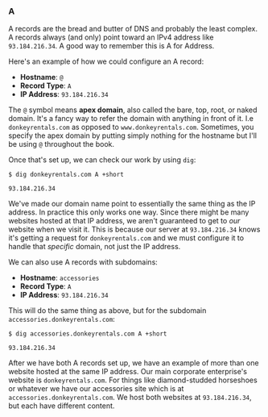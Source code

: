 ### A

A records are the bread and butter of DNS and probably the least complex. A records always (and only) point toward an IPv4 address like `93.184.216.34`. A good way to remember this is A for Address.

Here's an example of how we could configure an A record:

* **Hostname**: `@`
* **Record Type**: `A`
* **IP Address**: `93.184.216.34`

The `@` symbol means **apex domain**, also called the bare, top, root, or naked domain. It's a fancy way to refer the domain with anything in front of it. I.e `donkeyrentals.com` as opposed to `www.donkeyrentals.com`. Sometimes, you specify the apex domain by putting simply nothing for the hostname but I'll be using `@` throughout the book.

Once that's set up, we can check our work by using `dig`:

```shell
$ dig donkeyrentals.com A +short

93.184.216.34
```

We've made our domain name point to essentially the same thing as the IP address. In practice this only works one way. Since there might be many websites hosted at that IP address, we aren't guaranteed to get to _our_ website when we visit it. This is because our server at `93.184.216.34` knows it's getting a request for `donkeyrentals.com` and we must configure it to handle that _specific_ domain, not just the IP address.

We can also use A records with subdomains:

* **Hostname**: `accessories`
* **Record Type**: `A`
* **IP Address**: `93.184.216.34`

This will do the same thing as above, but for the subdomain `accessories.donkeyrentals.com`:

```shell
$ dig accessories.donkeyrentals.com A +short

93.184.216.34
```

After we have both A records set up, we have an example of more than one website hosted at the same IP address. Our main corporate enterprise's website is `donkeyrentals.com`. For things like diamond-studded horseshoes or whatever we have our accessories site which is at `accessories.donkeyrentals.com`. We host both websites at `93.184.216.34`, but each have different content.
